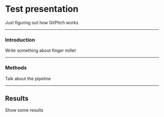 # Test presentation

Just figuring out how GitPitch works

---

### Introduction

Write something about finger millet

---

### Methods

Talk about the pipeline

---

## Results

Show some results

